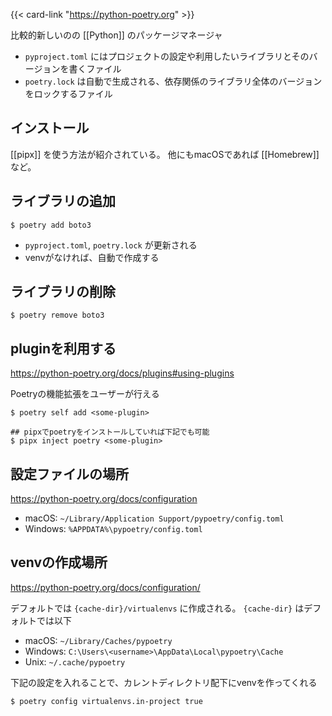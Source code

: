 {{< card-link "https://python-poetry.org" >}}

比較的新しいのの [[Python]] のパッケージマネージャ

- `pyproject.toml` にはプロジェクトの設定や利用したいライブラリとそのバージョンを書くファイル
- `poetry.lock` は自動で生成される、依存関係のライブラリ全体のバージョンをロックするファイル

## インストール

[[pipx]] を使う方法が紹介されている。
他にもmacOSであれば [[Homebrew]] など。

## ライブラリの追加

```shell
$ poetry add boto3
```

- `pyproject.toml`, `poetry.lock` が更新される
- venvがなければ、自動で作成する

## ライブラリの削除

```shell
$ poetry remove boto3
```

## pluginを利用する

https://python-poetry.org/docs/plugins#using-plugins

Poetryの機能拡張をユーザーが行える

```shell
$ poetry self add <some-plugin>

## pipxでpoetryをインストールしていれば下記でも可能
$ pipx inject poetry <some-plugin>
```

## 設定ファイルの場所

https://python-poetry.org/docs/configuration

- macOS: `~/Library/Application Support/pypoetry/config.toml`
- Windows: `%APPDATA%\pypoetry/config.toml`

## venvの作成場所

https://python-poetry.org/docs/configuration/

デフォルトでは `{cache-dir}/virtualenvs` に作成される。
`{cache-dir}` はデフォルトでは以下

- macOS: `~/Library/Caches/pypoetry`
- Windows: `C:\Users\<username>\AppData\Local\pypoetry\Cache`
- Unix: `~/.cache/pypoetry`


下記の設定を入れることで、カレントディレクトリ配下にvenvを作ってくれる

```
$ poetry config virtualenvs.in-project true
```
